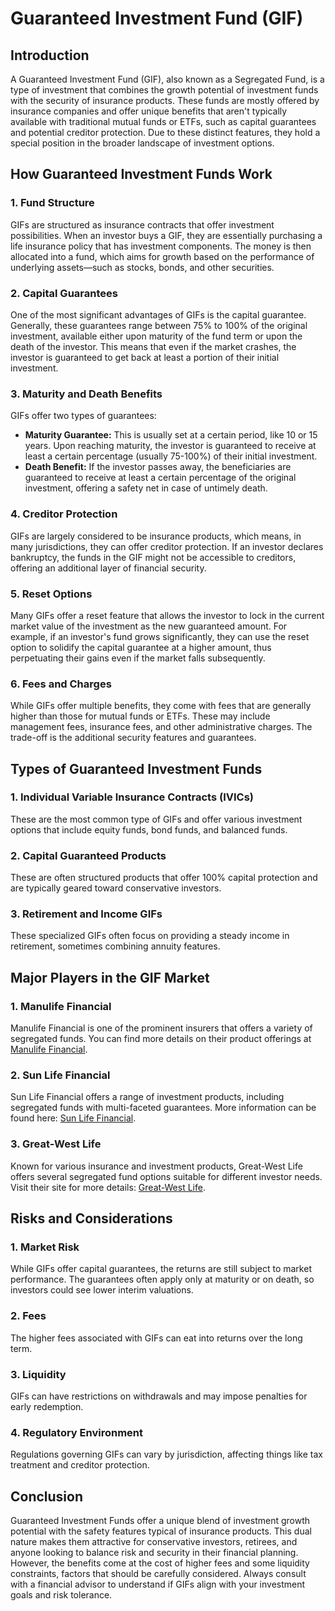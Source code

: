# Guaranteed Investment Fund (GIF)

## Introduction

A Guaranteed Investment Fund (GIF), also known as a Segregated Fund, is a type of investment that combines the growth potential of investment funds with the security of insurance products. These funds are mostly offered by insurance companies and offer unique benefits that aren't typically available with traditional mutual funds or ETFs, such as capital guarantees and potential creditor protection. Due to these distinct features, they hold a special position in the broader landscape of investment options.

## How Guaranteed Investment Funds Work

### 1. Fund Structure

GIFs are structured as insurance contracts that offer investment possibilities. When an investor buys a GIF, they are essentially purchasing a life insurance policy that has investment components. The money is then allocated into a fund, which aims for growth based on the performance of underlying assets—such as stocks, bonds, and other securities.

### 2. Capital Guarantees

One of the most significant advantages of GIFs is the capital guarantee. Generally, these guarantees range between 75% to 100% of the original investment, available either upon maturity of the fund term or upon the death of the investor. This means that even if the market crashes, the investor is guaranteed to get back at least a portion of their initial investment.

### 3. Maturity and Death Benefits

GIFs offer two types of guarantees:

- **Maturity Guarantee:** This is usually set at a certain period, like 10 or 15 years. Upon reaching maturity, the investor is guaranteed to receive at least a certain percentage (usually 75-100%) of their initial investment.
- **Death Benefit:** If the investor passes away, the beneficiaries are guaranteed to receive at least a certain percentage of the original investment, offering a safety net in case of untimely death.

### 4. Creditor Protection

GIFs are largely considered to be insurance products, which means, in many jurisdictions, they can offer creditor protection. If an investor declares bankruptcy, the funds in the GIF might not be accessible to creditors, offering an additional layer of financial security.

### 5. Reset Options

Many GIFs offer a reset feature that allows the investor to lock in the current market value of the investment as the new guaranteed amount. For example, if an investor's fund grows significantly, they can use the reset option to solidify the capital guarantee at a higher amount, thus perpetuating their gains even if the market falls subsequently.

### 6. Fees and Charges

While GIFs offer multiple benefits, they come with fees that are generally higher than those for mutual funds or ETFs. These may include management fees, insurance fees, and other administrative charges. The trade-off is the additional security features and guarantees.

## Types of Guaranteed Investment Funds

### 1. Individual Variable Insurance Contracts (IVICs)

These are the most common type of GIFs and offer various investment options that include equity funds, bond funds, and balanced funds.

### 2. Capital Guaranteed Products

These are often structured products that offer 100% capital protection and are typically geared toward conservative investors.

### 3. Retirement and Income GIFs

These specialized GIFs often focus on providing a steady income in retirement, sometimes combining annuity features.

## Major Players in the GIF Market

### 1. Manulife Financial
Manulife Financial is one of the prominent insurers that offers a variety of segregated funds. You can find more details on their product offerings at [Manulife Financial](https://www.manulife.ca).

### 2. Sun Life Financial
Sun Life Financial offers a range of investment products, including segregated funds with multi-faceted guarantees. More information can be found here: [Sun Life Financial](https://www.sunlife.ca).

### 3. Great-West Life
Known for various insurance and investment products, Great-West Life offers several segregated fund options suitable for different investor needs. Visit their site for more details: [Great-West Life](https://www.greatwestlife.com).

## Risks and Considerations

### 1. Market Risk
While GIFs offer capital guarantees, the returns are still subject to market performance. The guarantees often apply only at maturity or on death, so investors could see lower interim valuations.

### 2. Fees
The higher fees associated with GIFs can eat into returns over the long term. 

### 3. Liquidity
GIFs can have restrictions on withdrawals and may impose penalties for early redemption.

### 4. Regulatory Environment
Regulations governing GIFs can vary by jurisdiction, affecting things like tax treatment and creditor protection.

## Conclusion

Guaranteed Investment Funds offer a unique blend of investment growth potential with the safety features typical of insurance products. This dual nature makes them attractive for conservative investors, retirees, and anyone looking to balance risk and security in their financial planning. However, the benefits come at the cost of higher fees and some liquidity constraints, factors that should be carefully considered. Always consult with a financial advisor to understand if GIFs align with your investment goals and risk tolerance.